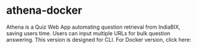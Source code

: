 # athena-docker
Athena is a Quiz Web App automating question retrieval from IndiaBIX, saving users time. Users can input multiple URLs for bulk question answering. This version is designed for CLI. For Docker version, click here:
